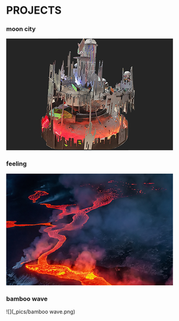 # PROJECTS 

### moon city
![](_pics/moon.png)

### feeling
![](_pics/feeling.png)

### bamboo wave
![](_pics/bamboo wave.png)
